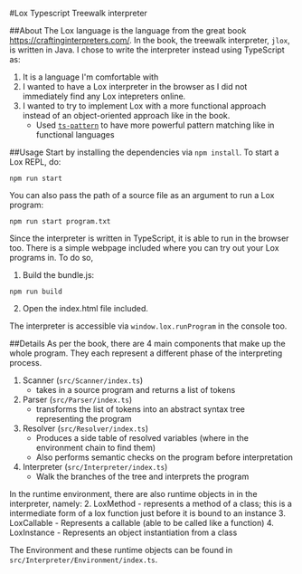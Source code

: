 #Lox Typescript Treewalk interpreter

##About
The Lox language is the language from the great book https://craftinginterpreters.com/. In the book, the treewalk interpreter, `jlox`, is written in Java. I chose to write the interpreter instead using TypeScript as:
1. It is a language I'm comfortable with
2. I wanted to have a Lox interpreter in the browser as I did not immediately find any Lox intepreters online.
3. I wanted to try to implement Lox with a more functional approach instead of an object-oriented approach like in the book.
	- Used [`ts-pattern`](https://github.com/gvergnaud/ts-pattern) to have more powerful pattern matching like in functional languages

##Usage
Start by installing the dependencies via `npm install`. To start a Lox REPL, do:

```
npm run start
```

You can also pass the path of a source file as an argument to run a Lox program:

```
npm run start program.txt
```

Since the interpreter is written in TypeScript, it is able to run in the browser too. There is a simple webpage included where you can try out your Lox programs in. To do so,

1. Build the bundle.js:
```
npm run build
```
2. Open the index.html file included.

The interpreter is accessible via `window.lox.runProgram` in the console too.

##Details
As per the book, there are 4 main components that make up the whole program. They each represent a different phase of the interpreting process.
1. Scanner (`src/Scanner/index.ts`)
	- takes in a source program and returns a list of tokens
2. Parser (`src/Parser/index.ts`)
	- transforms the list of tokens into an abstract syntax tree representing the program
3. Resolver (`src/Resolver/index.ts`)
	- Produces a side table of resolved variables (where in the environment chain to find them)
	- Also performs semantic checks on the program before interpretation
4. Interpreter (`src/Interpreter/index.ts`)
	- Walk the branches of the tree and interprets the program

In the runtime environment, there are also runtime objects in in the interpreter, namely:
2. LoxMethod
	- represents a method of a class; this is a intermediate form of a lox function just before it is bound to an instance
3. LoxCallable
	- Represents a callable (able to be called like a function)
4. LoxInstance
	- Represents an object instantiation from a class

The Environment and these runtime objects can be found in `src/Interpreter/Environment/index.ts`.
